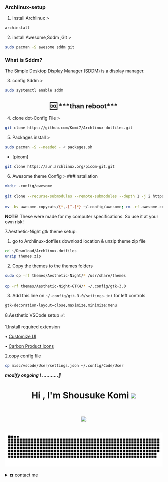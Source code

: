 ### Archlinux-setup
1. install Archlinux >  
```bash 
archinstall 
``` 
2. install Awesome,Sddm ,Git > 
```bash 
sudo pacman -S awesome sddm git
``` 
### What is Sddm?
The Simple Desktop Display Manager (SDDM) is a display manager.

3. config Sddm >
```bash 
sudo systemctl enable sddm 
``` 
<h2 align="center">🆒 ***than reboot***</h2>

4. clone dot-Config File > 
```bash
git clone https://github.com/Komi7/Archlinux-dotfiles.git
```
5. Packages install >
```bash 
sudo pacman -S --needed - < packages.sh
``` 
* [picom]
```bash
git clone https://aur.archlinux.org/picom-git.git
```



6. Awesome theme Config  >
###Installation
```bash
mkdir .config/awesome

git clone --recurse-submodules --remote-submodules --depth 1 -j 2 https://github.com/lcpz/awesome-copycats.git

mv -bv awesome-copycats/{*,.[^.]*} ~/.config/awesome; rm -rf awesome-copycats
```

**NOTE!** These were made for my computer specifications. So use it at your own risk! 

7.Aesthetic-Night gtk theme setup:
1. go to Archlinux-dotfiles download location & unzip theme zip file
```bash
cd ~/Download/Archlinux-dotfiles
unzip themes.zip
```

2. Copy the themes to the themes folders
```bash
sudo cp -rf themes/Aesthetic-Night/* /usr/share/themes

cp -rf themes/Aesthetic-Night-GTK4/* ~/.config/gtk-3.0
```
3. Add this line on ``` ~/.config/gtk-3.0/settings.ini ``` for left controls
```bash
gtk-decoration-layout=close,maximize,minimize:menu
```

8.Aesthetic VSCode setup ☄️:


 1.Install required extension

  •
  <a href="https://marketplace.visualstudio.com/items?itemName=iocave.customize-ui">Customize UI</a>

  •
  <a href="https://marketplace.visualstudio.com/items?itemName=antfu.icons-carbon">Carbon Product Icons</a>

2.copy config file
```bash
cp misc/vscode/User/settings.json ~/.config/Code/User
```
  
***modify ongoing ! ...........🤞***


<h1 align="center">Hi , I'm Shousuke Komi <img src="https://media.giphy.com/media/hvRJCLFzcasrR4ia7z/giphy.gif" width="35"></h1>
<p align="center">
 <h1 align="center"> <p align="center">
  <img src="https://readme-typing-svg.herokuapp.com?multiline=true&lines=Linux+user+,+Learning+coding">
  </h1>
</p>


<div align="center">

  <img  src="https://github.com/1999AZZAR/1999AZZAR/blob/main/resources/img/grid-snake.svg"
       alt="snake" /></a>
</div>

<details>
  <summary>☎️ contact me</summary>
<div>
  <samp>
    <h2 align="center">😎 you can reach me by:</h2>
    <p align="center">
      <br/>
      <a href="https://t.me/mahmud11507" target="blank"><img align="center"
         src="https://img.shields.io/badge/-Telegram-brightgreen.svg?style=for-the-badge&logo=Telegram&logoColor=white"
         alt="komii" height="30"/></a>
      <a href="https://discord.com/channels/@me/724963674477035561" target="blank"><img align="center"
         src="https://img.shields.io/badge/-Discord-blue.svg?style=for-the-badge&logo=Discord&logoColor=white""
         alt="komii" height="30"/></a>
      <a href="https://instagram.com/shousuke_komii" target="blank"><img align="center"
         src="https://img.shields.io/badge/instagram-%23E4405F.svg?style=for-the-badge&logo=Instagram&logoColor=white"
         alt="komii" height="30"/></a>
